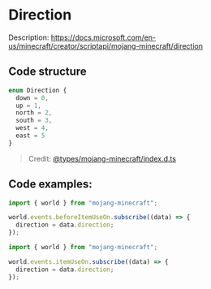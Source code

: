 # Direction

Description: https://docs.microsoft.com/en-us/minecraft/creator/scriptapi/mojang-minecraft/direction

## Code structure

```ts
enum Direction {
  down = 0,
  up = 1,
  north = 2,
  south = 3,
  west = 4,
  east = 5
}
```

> Credit: [@types/mojang-minecraft/index.d.ts](https://github.com/DefinitelyTyped/DefinitelyTyped/blob/master/types/mojang-minecraft/index.d.ts)

## Code examples:

<!--
Direction variable is available to:
BeforeItemUseOnEventSignal: BeforeItemUseOnEvent,
ItemUseOnEventSignal: ItemUseOnEvent,
BlockProperties
-->

```js
import { world } from "mojang-minecraft";

world.events.beforeItemUseOn.subscribe((data) => {
  direction = data.direction;
});
```

```js
import { world } from "mojang-minecraft";

world.events.itemUseOn.subscribe((data) => {
  direction = data.direction;
});
```